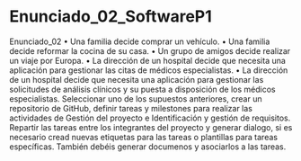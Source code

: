 # Enunciado_02_SoftwareP1
Enunciado_02
• Una familia decide comprar un vehículo.
• Una familia decide reformar la cocina de su casa.
• Un grupo de amigos decide realizar un viaje por Europa.
• La dirección de un hospital decide que necesita una aplicación para gestionar las citas de
médicos especialistas.
• La dirección de un hospital decide que necesita una aplicación para gestionar las solicitudes
de análisis clínicos y su puesta a disposición de los médicos especialistas.
Seleccionar uno de los supuestos anteriores, crear un repositorio de GitHub, definir tareas y
milestones para realizar las actividades de Gestión del proyecto e Identificación y gestión de
requisitos.
Repartir las tareas entre los integrantes del proyecto y generar dialogo, si es necesario cread nuevas
etiquetas para las tareas o plantillas para tareas específicas. También debéis generar documenos y
asociarlos a las tareas.
